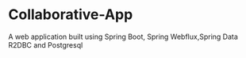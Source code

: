 # Collaborative-App
A web application built using Spring Boot, Spring Webflux,Spring Data R2DBC and Postgresql
